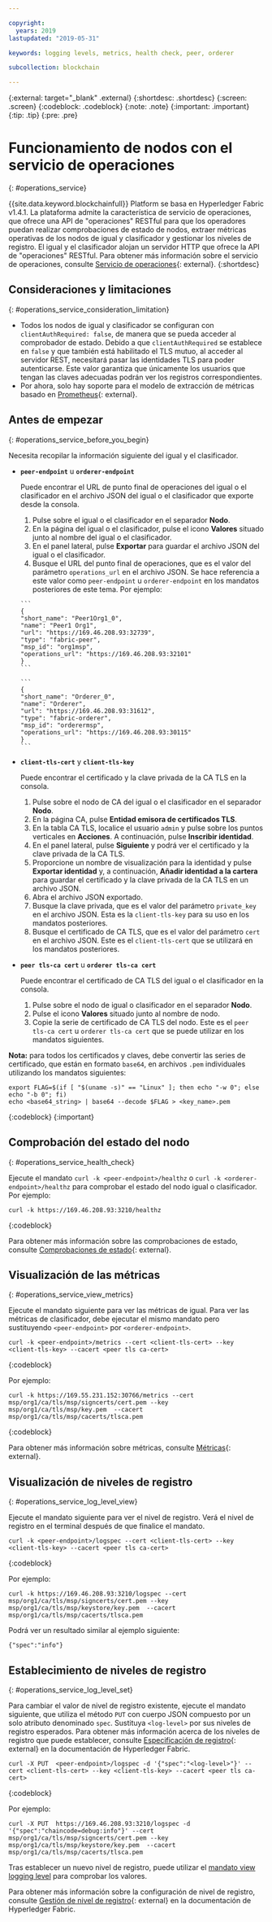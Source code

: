 ```yaml
---

copyright:
  years: 2019
lastupdated: "2019-05-31"

keywords: logging levels, metrics, health check, peer, orderer

subcollection: blockchain

---
```


{:external: target="_blank" .external}
{:shortdesc: .shortdesc}
{:screen: .screen}
{:codeblock: .codeblock}
{:note: .note}
{:important: .important}
{:tip: .tip}
{:pre: .pre}

# Funcionamiento de nodos con el servicio de operaciones
{: #operations_service}

{{site.data.keyword.blockchainfull}} Platform se basa en Hyperledger Fabric v1.4.1. La plataforma admite la característica de servicio de operaciones, que ofrece una API de "operaciones" RESTful para que los operadores puedan realizar comprobaciones de estado de nodos, extraer métricas operativas de los nodos de igual y clasificador y gestionar los niveles de registro. El igual y el clasificador alojan un servidor HTTP que ofrece la API de "operaciones" RESTful.  Para obtener más información sobre el servicio de operaciones, consulte [Servicio de operaciones](https://hyperledger-fabric.readthedocs.io/en/release-1.4/operations_service.html){: external}.
{:shortdesc}


## Consideraciones y limitaciones
{: #operations_service_consideration_limitation}

- Todos los nodos de igual y clasificador se configuran con `clientAuthRequired: false`, de manera que se pueda acceder al comprobador de estado. Debido a que `clientAuthRequired` se establece en `false` y que también está habilitado el TLS mutuo, al acceder al servidor REST, necesitará pasar las identidades TLS para poder autenticarse. Este valor garantiza que únicamente los usuarios que tengan las claves adecuadas podrán ver los registros correspondientes.
- Por ahora, solo hay soporte para el modelo de extracción de métricas basado en [Prometheus](https://hyperledger-fabric.readthedocs.io/en/release-1.4/operations_service.html#prometheus){: external}.

## Antes de empezar
{: #operations_service_before_you_begin}

Necesita recopilar la información siguiente del igual y el clasificador.

- **`peer-endpoint`** u **`orderer-endpoint`**

  Puede encontrar el URL de punto final de operaciones del igual o el clasificador en el archivo JSON del igual o el clasificador que exporte desde la consola.

    1. Pulse sobre el igual o el clasificador en el separador **Nodo**.
    2. En la página del igual o el clasificador, pulse el icono **Valores** situado junto al nombre del igual o el clasificador.
    3. En el panel lateral, pulse **Exportar** para guardar el archivo JSON del igual o el clasificador.
    4. Busque el URL del punto final de operaciones, que es el valor del parámetro `operations_url` en el archivo JSON. Se hace referencia a este valor como `peer-endpoint` u `orderer-endpoint` en los mandatos posteriores de este tema. Por ejemplo:

      ```
      {
      "short_name": "Peer1Org1_0",
      "name": "Peer1 Org1",
      "url": "https://169.46.208.93:32739",
      "type": "fabric-peer",
      "msp_id": "org1msp",
      "operations_url": "https://169.46.208.93:32101"
      }
      ```

      ```
      {
      "short_name": "Orderer_0",
      "name": "Orderer",
      "url": "https://169.46.208.93:31612",
      "type": "fabric-orderer",
      "msp_id": "orderermsp",
      "operations_url": "https://169.46.208.93:30115"
      }
      ```

- **`client-tls-cert`** y **`client-tls-key`**

  Puede encontrar el certificado y la clave privada de la CA TLS en la consola.

  1. Pulse sobre el nodo de CA del igual o el clasificador en el separador **Nodo**.
  2. En la página CA, pulse **Entidad emisora de certificados TLS**.
  3. En la tabla CA TLS, localice el usuario `admin` y pulse sobre los puntos verticales en **Acciones**. A continuación, pulse **Inscribir identidad**.
  4. En el panel lateral, pulse **Siguiente** y podrá ver el certificado y la clave privada de la CA TLS.
  5. Proporcione un nombre de visualización para la identidad y pulse **Exportar identidad** y, a continuación, **Añadir identidad a la cartera** para guardar el certificado y la clave privada de la CA TLS en un archivo JSON.
  6. Abra el archivo JSON exportado.
  7. Busque la clave privada, que es el valor del parámetro `private_key` en el archivo JSON. Esta es la `client-tls-key` para su uso en los mandatos posteriores.
  8. Busque el certificado de CA TLS, que es el valor del parámetro `cert` en el archivo JSON. Este es el `client-tls-cert` que se utilizará en los mandatos posteriores.

- **`peer tls-ca cert`** u **`orderer tls-ca cert`**

  Puede encontrar el certificado de CA TLS del igual o el clasificador en la consola.

  1. Pulse sobre el nodo de igual o clasificador en el separador **Nodo**.
  2. Pulse el icono **Valores** situado junto al nombre de nodo.
  3. Copie la serie de certificado de CA TLS del nodo. Este es el `peer tls-ca cert` u `orderer tls-ca cert` que se puede utilizar en los mandatos siguientes.

**Nota:** para todos los certificados y claves, debe convertir las series de certificado, que están en formato `base64`, en archivos `.pem` individuales utilizando los mandatos siguientes:
  ```
  export FLAG=$(if [ "$(uname -s)" == "Linux" ]; then echo "-w 0"; else echo "-b 0"; fi)
  echo <base64_string> | base64 --decode $FLAG > <key_name>.pem
  ```
  {:codeblock}
{:important}


## Comprobación del estado del nodo
{: #operations_service_health_check}

Ejecute el mandato `curl -k <peer-endpoint>/healthz` o `curl -k <orderer-endpoint>/healthz` para comprobar el estado del nodo igual o clasificador. Por ejemplo:

```
curl -k https://169.46.208.93:3210/healthz
```
{:codeblock}

Para obtener más información sobre las comprobaciones de estado, consulte [Comprobaciones de estado](https://hyperledger-fabric.readthedocs.io/en/release-1.4/operations_service.html#health-checks){: external}.


## Visualización de las métricas
{: #operations_service_view_metrics}

Ejecute el mandato siguiente para ver las métricas de igual. Para ver las métricas de clasificador, debe ejecutar el mismo mandato pero sustituyendo `<peer-endpoint>` por `<orderer-endpoint>`.

```
curl -k <peer-endpoint>/metrics --cert <client-tls-cert> --key <client-tls-key> --cacert <peer tls ca-cert>
```
{:codeblock}

Por ejemplo:

```
curl -k https://169.55.231.152:30766/metrics --cert msp/org1/ca/tls/msp/signcerts/cert.pem --key msp/org1/ca/tls/msp/key.pem  --cacert msp/org1/ca/tls/msp/cacerts/tlsca.pem
```
{:codeblock}


Para obtener más información sobre métricas, consulte [Métricas](https://hyperledger-fabric.readthedocs.io/en/release-1.4/operations_service.html#metrics){: external}.


## Visualización de niveles de registro
{: #operations_service_log_level_view}

Ejecute el mandato siguiente para ver el nivel de registro. Verá el nivel de registro en el terminal después de que finalice el mandato.

```
curl -k <peer-endpoint>/logspec --cert <client-tls-cert> --key <client-tls-key> --cacert <peer tls ca-cert>
```
{:codeblock}

Por ejemplo:
```
curl -k https://169.46.208.93:3210/logspec --cert msp/org1/ca/tls/msp/signcerts/cert.pem --key msp/org1/ca/tls/msp/keystore/key.pem  --cacert msp/org1/ca/tls/msp/cacerts/tlsca.pem
```

Podrá ver un resultado similar al ejemplo siguiente:

```
{"spec":"info"}
```

## Establecimiento de niveles de registro
{: #operations_service_log_level_set}

Para cambiar el valor de nivel de registro existente, ejecute el mandato siguiente, que utiliza el método `PUT` con cuerpo JSON compuesto por un solo atributo denominado `spec`. Sustituya `<log-level>` por sus niveles de registro esperados. Para obtener más información acerca de los niveles de registro que puede establecer, consulte [Especificación de registro](https://hyperledger-fabric.readthedocs.io/en/release-1.4/logging-control.html#logging-specification){: external} en la documentación de Hyperledger Fabric.

```
curl -X PUT  <peer-endpoint>/logspec -d '{"spec":"<log-level>"}' --cert <client-tls-cert> --key <client-tls-key> --cacert <peer tls ca-cert>
```
{:codeblock}

Por ejemplo:
```
curl -X PUT  https://169.46.208.93:3210/logspec -d '{"spec":"chaincode=debug:info"}' --cert msp/org1/ca/tls/msp/signcerts/cert.pem --key msp/org1/ca/tls/msp/keystore/key.pem  --cacert msp/org1/ca/tls/msp/cacerts/tlsca.pem
```

Tras establecer un nuevo nivel de registro, puede utilizar el [mandato view logging level](#operations_service_log_level_view) para comprobar los valores.

Para obtener más información sobre la configuración de nivel de registro, consulte [Gestión de nivel de registro](https://hyperledger-fabric.readthedocs.io/en/release-1.4/operations_service.html#log-level-management){: external} en la documentación de Hyperledger Fabric.
